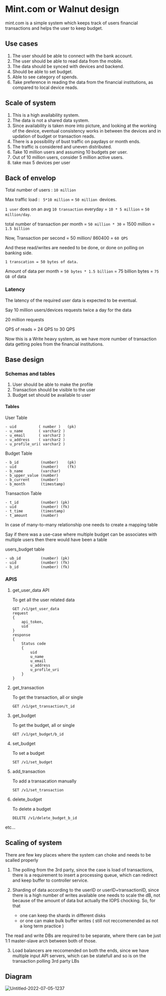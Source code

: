 # Mint.com or Walnut design
mint.com is a simple system which keeps track of users financial transactions and helps the user to keep budget.

## Use cases 
1. The user should be able to connect with the bank account.
2. The user should be able to read data from the mobile.
3. The data should be synced with devices and backend.
4. Should be able to set budget.
5. Able to see category of spends.
6. Take preference in reading the data from the financial institutions, as compared to local device reads.

## Scale of system

1. This is a high availability system.
2. The data is not a shared data system.
3. Since availability is taken more into picture, and looking at the working of the device, eventual consistency works in between the devices and in updation of budget or transaction reads.
4. There is a possibility of bust traffic on paydays or month ends.
5. The traffic is considered and uneven distributed.
6. Take 10 million users and assuming 10 budgets per user.
7. Out of 10 million users, consider 5 million active users.
8. take max 5 devices per user


## Back of envelop 
Total number of users : ```10 million ```

Max traffic load : ``` 5*10 million``` = ```50 million ```devices.

```1 user``` does on an avg ```10 transaction``` everyday = ```10 * 5 million``` = ```50 million/day```.

total number of transaction per month = ```50 million * 30``` = 1500 million = ```1.5 billion```

Now, 
Transaction per second = 50 million/ 860400 = ```60 QPS```

And these read/writes are needed to be done, or done on polling on banking side.

```1 transcation = 50 bytes of data.```

Amount of data per month = ```50 bytes * 1.5 billion``` = 75 billion bytes = ```75 GB ```of data


### Latency 
The latency of the required user data is expected to be eventual.

Say 10 million users/devices requests twice a day for the data 

20 million requests

QPS of reads = 24 QPS to 30 QPS 


Now this is a Write heavy system, as we have more number of transaction data getting poles from the financial institutions.

## Base design 

### Schemas and tables 

1. User should be able to make the profile 
2. Transaction should be visible to the user 
3. Budget set should be available to user 

#### Tables 

User Table 

    - uid          ( number )   (pk)
    - u_name       ( varchar2 )
    - u_email      ( varchar2 )
    - u_address    ( varchar2 )
    - u_profile_uri( varchar2 )

Budget Table

    - b_id          (number)    (pk)
    - uid           (number)    (fk)
    - b_name        (varchar)
    - b_upper_value (number)
    - b_current     (number)
    - b_month       (timestamp)

Transaction Table

    - t_id          (number) (pk)
    - uid           (number) (fk)
    - t_time        (timestamp)
    - t_amount      (number)


In case of many-to-many relationship one needs to create a mapping table 

Say if there was a use-case where multiple budget can be associates with multiple users 
then there would have been a table 

users_budget table 

    - ub_id         (number) (pk)
    - uid           (number) (fk)
    - b_id          (number) (fk)


### APIS

1. get_user_data API

    To get all the user related data 
    ```
    GET /v1/get_user_data
    request
    {
        api_token,
        uid
    }
    response
    {
        Status code
        {
            uid          
            u_name       
            u_email      
            u_address    
            u_profile_uri
        }
    }
    ```

2. get_transaction

    To get the transaction, all or single 

    ```GET /v1/get_transaction/t_id```

3. get_budget

    To get the budget, all or single

    ```GET /v1/get_budget/b_id```

4. set_budget

    To set a budget

    ```SET /v1/set_budget```

4. add_transaction

    To add a transacation manually

    ```SET /v1/set_transaction ```

5. delete_budget

    To delete a budget

    ```DELETE /v1/delete_budget_b_id```

etc...


## Scaling of system

There are few key places where the system can choke and needs to be scalled properly 

1. The polling from the 3rd party, since the case is load of transactions, there is a requirement to insert a processing queue, which can redirect and keep buffer to controller service.

2. Sharding of data according to the userID or userID+transactionID, since there is a high number of writes available one needs to scale the dB, not because of the amount of data but actually the IOPS chocking.
So, for that 
    - one can keep the shards in different disks
    - or one can make bulk buffer writes ( still not reccomenended as not a long term practice )

The read and write DBs are required to be separate, where there can be just 1:1 master-slave arch between both of those.

3. Load balancers are reccomended on both the ends, since we have multiple input API servers, which can be statefull and so is on the transaction polling 3rd party LBs


## Diagram 
![Untitled-2022-07-05-1237](https://user-images.githubusercontent.com/25270515/186882595-78eb3835-ae95-4620-9cd0-d3f243b2a4b2.png)
